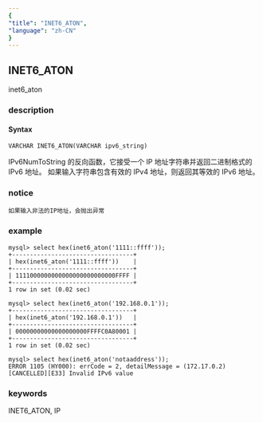 ```yaml
---
{
"title": "INET6_ATON",
"language": "zh-CN"
}
---
```


<!-- 
Licensed to the Apache Software Foundation (ASF) under one
or more contributor license agreements.  See the NOTICE file
distributed with this work for additional information
regarding copyright ownership.  The ASF licenses this file
to you under the Apache License, Version 2.0 (the
"License"); you may not use this file except in compliance
with the License.  You may obtain a copy of the License at
  http://www.apache.org/licenses/LICENSE-2.0
Unless required by applicable law or agreed to in writing,
software distributed under the License is distributed on an
"AS IS" BASIS, WITHOUT WARRANTIES OR CONDITIONS OF ANY
KIND, either express or implied.  See the License for the
specific language governing permissions and limitations
under the License.
-->

## INET6_ATON

<version since="dev">

inet6_aton

</version>

### description

#### Syntax

`VARCHAR INET6_ATON(VARCHAR ipv6_string)`

IPv6NumToString 的反向函数，它接受一个 IP 地址字符串并返回二进制格式的 IPv6 地址。
如果输入字符串包含有效的 IPv4 地址，则返回其等效的 IPv6 地址。

### notice

`如果输入非法的IP地址，会抛出异常`

### example
```
mysql> select hex(inet6_aton('1111::ffff'));
+----------------------------------+
| hex(inet6_aton('1111::ffff'))    |
+----------------------------------+
| 1111000000000000000000000000FFFF |
+----------------------------------+
1 row in set (0.02 sec)

mysql> select hex(inet6_aton('192.168.0.1'));
+----------------------------------+
| hex(inet6_aton('192.168.0.1'))   |
+----------------------------------+
| 00000000000000000000FFFFC0A80001 |
+----------------------------------+
1 row in set (0.02 sec)

mysql> select hex(inet6_aton('notaaddress'));
ERROR 1105 (HY000): errCode = 2, detailMessage = (172.17.0.2)[CANCELLED][E33] Invalid IPv6 value
```

### keywords

INET6_ATON, IP